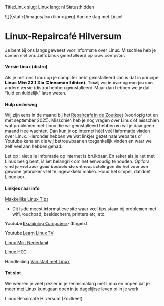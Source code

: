 Title:Linux
slug: Linux
lang: nl
Status:hidden

<side-block>
  <side-content>
    ![]({static}/images/linux/linux.jpeg)
     Aan de slag met Linux!
  </side-content>
</side-block>

# Linux-Repaircafé Hilversum

Je bent bij ons langs geweest voor informatie over Linux.
Misschien heb je samen met ons zelfs Linux geïnstalleerd op jouw computer.

#### Versie Linux (distro)
Als je met ons Linux op je computer hebt geïnstalleerd dan is dat in principe **Linux Mint 22.1 Xia (Cinnamon Edition)**. Tenzij we in overleg met jou een andere versie (distro) hebben geïnstalleerd. Maar dan hebben we je dat “luid en duidelijk” laten weten.

#### Hulp onderweg
Wij zijn eens in de maand bij het [Repaircafe in de Zoutkeet](https://repaircafehilversum.nl/) (voorlopig tot en met september 2025). Misschien heb je nog vragen over Linux of misschien wat problemen  met Linux die we geïnstalleerd hebben en wil je daar geen maand mee wachten. Dan kun je op internet héél véél informatie vinden over Linux. Hieronder hebben we wat linkjes gezet naar websites of Youtube-kanalen die wij betrouwbaar en toegankelijk vinden en waar we zelf veel aan hebben gehad.

Let op : niet alle informatie op internet is bruikbaar. En zeker als je net met Linux bezig bent, is het belangrijk om het eenvoudig te houden. Op fora vind je veel zeer goed bedoelende enthousiastelingen die het voor een gewone gebruiker véél te ingewikkeld maken. Houd het simpel, dat doet Linux ook.

#### Linkjes naar info

[Makkelijke Linux Tips](https://makkelijkelinuxtips.blogspot.com/p/1.html)
- Dit is de meest informatieve site waar veel tips staan bij problemen met wifi, touchpad, beeldscherm, printers etc, etc.

Youtube [Explaining Computers](https://www.youtube.com/watch?v=_qZI6i21jB4)- (Engels)

Youtube [Learn Linux TV](https://www.youtube.com/watch?v=soRIfFqwEwE)

[Linux Mint Nederland](https://www.linuxmintnl.nl/)

[Linux.HCC](https://linux.hcc.nl/artikelen/onderwerp/distributies/linux-mint-uitproberen)

Handleiding [Van start met Linux](https://www.repaircafe.org/wp-content/uploads/2025/07/Linux_RC_Van_start_met_Linux_v_06_2025.pdf)

#### Tot slot

We wensen je veel plezier in je kennismaking met Linux en hopen dat je meer met Linux kunt gaan doen in je dagelijkse leven of in je werk.

Linux Repaircafé Hilversum (Zoutkeet)
